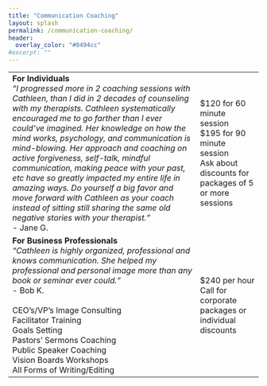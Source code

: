 ```yaml
---
title: "Communication Coaching"
layout: splash
permalink: /communication-coaching/
header:
  overlay_color: "#0494cc"
#excerpt: ""
---
```


<table>
  <tr>
    <td width="75%">
      <b>For Individuals</b><br>
      <i>“I progressed more in 2 coaching sessions with Cathleen, than I did in 2 decades of counseling with my therapists. Cathleen systematically encouraged me to go farther than I ever could’ve imagined. Her knowledge on how the mind works, psychology, and communication is mind-blowing. Her approach and coaching on active forgiveness, self-talk, mindful communication, making peace with your past, etc have so greatly impacted my entire life in amazing ways. Do yourself a big favor and move forward with Cathleen as your coach instead of sitting still sharing the same old negative stories with your therapist.”</i><br> 
      - Jane G.<br>
    </td>
    <td>
      $120 for 60 minute session<br>
      $195 for 90 minute session<br>
      Ask about discounts for packages of 5 or more sessions<br>
    </td>
  </tr>
  <tr>
    <td width="75%">
      <b>For Business Professionals</b><br>
      <i>“Cathleen is highly organized, professional and knows communication. She helped my professional and personal image more than any book or seminar ever could.”</i><br> 
      - Bob K.<br><br>
      CEO’s/VP’s Image Consulting<br>
      Facilitator Training<br>
      Goals Setting<br>
      Pastors’ Sermons Coaching<br>
      Public Speaker Coaching<br>
      Vision Boards Workshops<br>
      All Forms of Writing/Editing<br>
    </td>
    <td>
      $240 per hour<br>
      Call for corporate packages or individual discounts<br>
    </td>
  </tr>
</table>